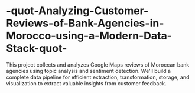 # -quot-Analyzing-Customer-Reviews-of-Bank-Agencies-in-Morocco-using-a-Modern-Data-Stack-quot-
This project collects and analyzes Google Maps reviews of Moroccan bank agencies using topic analysis and sentiment detection. We'll build a complete data pipeline for efficient extraction, transformation, storage, and visualization to extract valuable insights from customer feedback.
